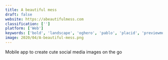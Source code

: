 ```yaml
---
title: A beautiful mess
draft: false 
website: https://abeautifulmess.com
classification: ['']
platform: ['Web']
keywords: ['bold', 'landscape', 'oghero', 'pablo', 'placid', 'previewmojo', 'relaythat', 'sprout']
image: 2020/04/A-beautiful-mess.png
---
```

Mobile app to create cute social media images on the go